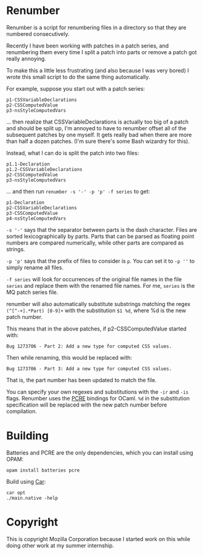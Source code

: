 # Renumber

Renumber is a script for renumbering files in a directory so that they are
numbered consecutively.

Recently I have been working with patches in a patch series, and renumbering
them every time I split a patch into parts or remove a patch got really
annoying.

To make this a little less frustrating (and also because I was very bored) I
wrote this small script to do the same thing automatically.

For example, suppose you start out with a patch series:

    p1-CSSVariableDeclarations
    p2-CSSComputedValue 
    p3-nsStyleComputedVars

... then realize that CSSVariableDeclarations is actually too big of a patch
and should be split up, I'm annoyed to have to renumber offset all of the
subsequent patches by one myself. It gets really bad when there are more than
half a dozen patches. (I'm sure there's some Bash wizardry for
this).

Instead, what I can do is split the patch into two files:

    p1.1-Declaration
    p1.2-CSSVariableDeclarations
    p2-CSSComputedValue 
    p3-nsStyleComputedVars

... and then run `renumber -s '-' -p 'p' -f series` to get:

    p1-Declaration
    p2-CSSVariableDeclarations
    p3-CSSComputedValue
    p4-nsStyleComputedVars

`-s '-'` says that the separator between parts is the dash character.
Files are sorted lexicographically by parts.
Parts that can be parsed as floating point numbers are compared numerically,
while other parts are compared as strings.

`-p 'p'` says that the prefix of files to consider is `p`.
You can set it to `-p ''` to simply rename all files.

`-f series` will look for occurrences of the original file names in the file
`series` and replace them with the renamed file names.
For me, `series` is the MQ patch series file.

renumber will also automatically substitute substrings matching the regex
`(^[^-+].*Part) [0-9]+` with the substitution `$1 %d`, where %d is the new
patch number.

This means that in the above patches, if p2-CSSComputedValue started with:

    Bug 1273706 - Part 2: Add a new type for computed CSS values.

Then while renaming, this would be replaced with:

    Bug 1273706 - Part 3: Add a new type for computed CSS values.

That is, the part number has been updated to match the file.

You can specify your own regexes and substitutions with the `-ir` and `-is`
flags. Renumber uses the [PCRE](http://mmottl.github.io/pcre-ocaml/) bindings
for OCaml. `%d` in the substitution specification will be replaced with the
new patch number before compilation.

# Building

Batteries and PCRE are the only dependencies, which you can install using OPAM:

    opam install batteries pcre

Build using [Car](https://github.com/jonathanyc/car):

    car opt
    ./main.native -help

# Copyright

This is copyright Mozilla Corporation because I started work on this while
doing other work at my summer internship.
